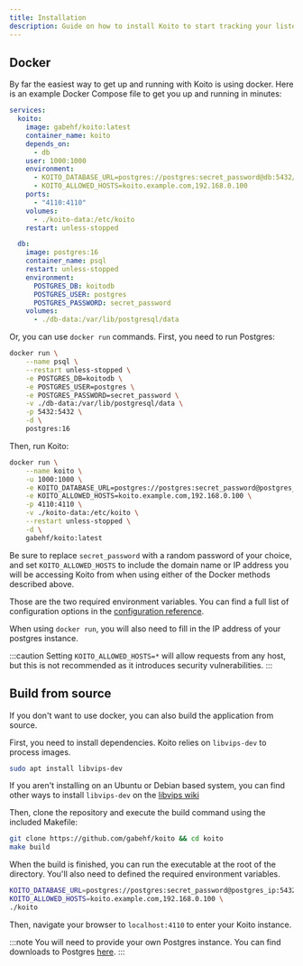 ```yaml
---
title: Installation
description: Guide on how to install Koito to start tracking your listening history.
---
```


## Docker
By far the easiest way to get up and running with Koito is using docker. Here is an example Docker Compose file to get you up and running in minutes:
```yaml title="compose.yaml"
services:
  koito:
    image: gabehf/koito:latest
    container_name: koito
    depends_on:
      - db
    user: 1000:1000
    environment:
      - KOITO_DATABASE_URL=postgres://postgres:secret_password@db:5432/koitodb
      - KOITO_ALLOWED_HOSTS=koito.example.com,192.168.0.100
    ports:
      - "4110:4110"
    volumes:
      - ./koito-data:/etc/koito
    restart: unless-stopped

  db:
    image: postgres:16
    container_name: psql
    restart: unless-stopped
    environment:
      POSTGRES_DB: koitodb
      POSTGRES_USER: postgres
      POSTGRES_PASSWORD: secret_password
    volumes:
      - ./db-data:/var/lib/postgresql/data

```
Or, you can use `docker run` commands. First, you need to run Postgres:
```sh
docker run \
    --name psql \
    --restart unless-stopped \
    -e POSTGRES_DB=koitodb \
    -e POSTGRES_USER=postgres \
    -e POSTGRES_PASSWORD=secret_password \
    -v ./db-data:/var/lib/postgresql/data \
    -p 5432:5432 \
    -d \
    postgres:16
```
Then, run Koito:
```sh
docker run \
    --name koito \
    -u 1000:1000 \
    -e KOITO_DATABASE_URL=postgres://postgres:secret_password@postgres_ip:5432/koitodb \
    -e KOITO_ALLOWED_HOSTS=koito.example.com,192.168.0.100 \
    -p 4110:4110 \
    -v ./koito-data:/etc/koito \
    --restart unless-stopped \
    -d \
    gabehf/koito:latest
```
Be sure to replace `secret_password` with a random password of your choice, and set `KOITO_ALLOWED_HOSTS` to include the domain name or IP address you will be accessing Koito 
from when using either of the Docker methods described above.

Those are the two required environment variables. You can find a full list of configuration options in the [configuration reference](/reference/configuration).

When using `docker run`, you will also need to fill in the IP address of your postgres instance.

:::caution
Setting `KOITO_ALLOWED_HOSTS=*` will allow requests from any host, but this is not recommended as it introduces security vulnerabilities.
:::

## Build from source

If you don't want to use docker, you can also build the application from source.

First, you need to install dependencies. Koito relies on `libvips-dev` to process images.

```sh
sudo apt install libvips-dev
```

If you aren't installing on an Ubuntu or Debian based system, you can find other ways to install `libvips-dev` on the [libvips wiki](https://github.com/libvips/libvips/wiki/)

Then, clone the repository and execute the build command using the included Makefile:

```sh
git clone https://github.com/gabehf/koito && cd koito
make build
```

When the build is finished, you can run the executable at the root of the directory. You'll also need to defined the required environment variables.

```sh
KOITO_DATABASE_URL=postgres://postgres:secret_password@postgres_ip:5432/koitodb \
KOITO_ALLOWED_HOSTS=koito.example.com,192.168.0.100 \
./koito
```

Then, navigate your browser to `localhost:4110` to enter your Koito instance.

:::note
You will need to provide your own Postgres instance. You can find downloads to Postgres [here](https://www.postgresql.org/download/).
:::